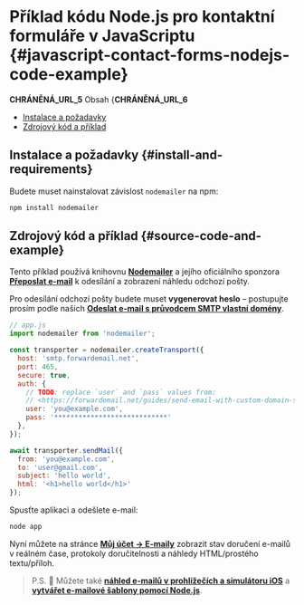 # Příklad kódu Node.js pro kontaktní formuláře v JavaScriptu {#javascript-contact-forms-nodejs-code-example}

__CHRÁNĚNÁ_URL_5__ Obsah {__CHRÁNĚNÁ_URL_6__

* [Instalace a požadavky](#install-and-requirements)
* [Zdrojový kód a příklad](#source-code-and-example)

## Instalace a požadavky {#install-and-requirements}

Budete muset nainstalovat závislost `nodemailer` na npm:

```sh
npm install nodemailer
```

## Zdrojový kód a příklad {#source-code-and-example}

Tento příklad používá knihovnu **[Nodemailer](https://github.com/nodemailer/nodemailer)** a jejího oficiálního sponzora **[Přeposlat e-mail](https://forwardemail.net)** k odesílání a zobrazení náhledu odchozí pošty.

Pro odesílání odchozí pošty budete muset <strong class="text-success"><i class="fa fa-key"></i>vygenerovat heslo</strong> – postupujte prosím podle našich **[Odeslat e-mail s průvodcem SMTP vlastní domény](/guides/send-email-with-custom-domain-smtp)**.

<!-- https://github.com/nodemailer/nodemailer-web/pull/22 -->

```js
// app.js
import nodemailer from 'nodemailer';

const transporter = nodemailer.createTransport({
  host: 'smtp.forwardemail.net',
  port: 465,
  secure: true,
  auth: {
    // TODO: replace `user` and `pass` values from:
    // <https://forwardemail.net/guides/send-email-with-custom-domain-smtp>
    user: 'you@example.com',
    pass: '****************************'
  },
});

await transporter.sendMail({
  from: 'you@example.com',
  to: 'user@gmail.com',
  subject: 'hello world',
  html: '<h1>hello world</h1>'
});
```

Spusťte aplikaci a odešlete e-mail:

```sh
node app
```

Nyní můžete na stránce **[Můj účet → E-maily](/my-account/emails)** zobrazit stav doručení e-mailů v reálném čase, protokoly doručitelnosti a náhledy HTML/prostého textu/příloh.

> P.S. :tada: Můžete také **[náhled e-mailů v prohlížečích a simulátoru iOS](/docs/test-preview-email-rendering-browsers-ios-simulator)** a **[vytvářet e-mailové šablony pomocí Node.js](/docs/send-emails-with-node-js-javascript)**.